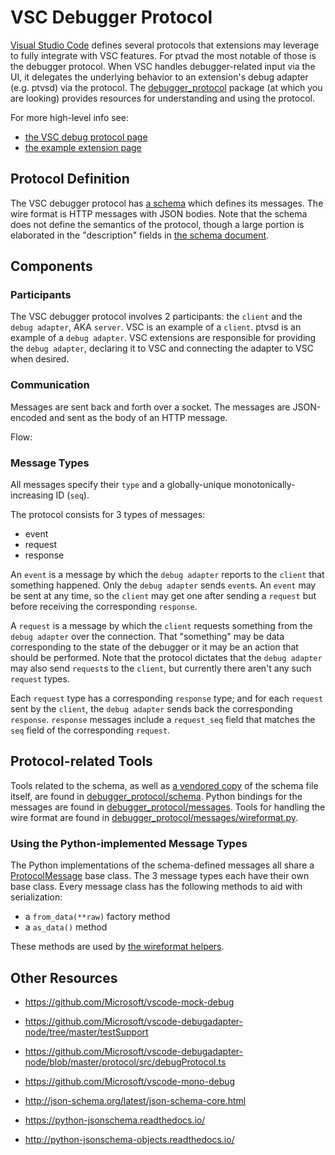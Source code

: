 # VSC Debugger Protocol

[Visual Studio Code](https://code.visualstudio.com/) defines several
protocols that extensions may leverage to fully integrate with VSC
features.  For ptvad the most notable of those is the debugger protocol.
When VSC handles debugger-related input via the UI, it delegates the
underlying behavior to an extension's debug adapter (e.g. ptvsd) via
the protocol.  The
[debugger_protocol](https://github.com/ericsnowcurrently/ptvsd/blob/master/debugger_protocol)
package (at which you are looking) provides resources for understanding
and using the protocol.

For more high-level info see:

* [the VSC debug protocol page](https://code.visualstudio.com/docs/extensionAPI/api-debugging)
* [the example extension page](https://code.visualstudio.com/docs/extensions/example-debuggers)


## Protocol Definition

The VSC debugger protocol has [a schema](https://github.com/Microsoft/vscode-debugadapter-node/blob/master/debugProtocol.json)
which defines its messages.  The wire format is HTTP messages with JSON
bodies.  Note that the schema does not define the semantics of the
protocol, though a large portion is elaborated in the "description"
fields in
[the schema document](https://github.com/Microsoft/vscode-debugadapter-node/blob/master/debugProtocol.json).

[//]: # (TODO: Add a link to where the wire format is defined.)


## Components

### Participants

The VSC debugger protocol involves 2 participants: the `client` and the
`debug adapter`, AKA `server`.  VSC is an example of a `client`.  ptvsd
is an example of a `debug adapter`.  VSC extensions are responsible for
providing the `debug adapter`, declaring it to VSC and connecting the
adapter to VSC when desired.

### Communication

Messages are sent back and forth over a socket.  The messages are
JSON-encoded and sent as the body of an HTTP message.

Flow:

<TBD>

### Message Types

All messages specify their `type` and a globally-unique
monotonically-increasing ID (`seq`).

The protocol consists for 3 types of messages:

* event
* request
* response

An `event` is a message by which the `debug adapter` reports to the
`client` that something happened.  Only the `debug adapter` sends
`event`s.  An `event` may be sent at any time, so the `client` may get
one after sending a `request` but before receiving the corresponding
`response`.

A `request` is a message by which the `client` requests something from
the `debug adapter` over the connection.  That "something" may be data
corresponding to the state of the debugger or it may be an action that
should be performed.  Note that the protocol dictates that the `debug
adapter` may also send `request`s to the `client`, but currently there
aren't any such `request` types.

Each `request` type has a corresponding `response` type; and for each
`request` sent by the `client`, the `debug adapter` sends back the
corresponding `response`.  `response` messages include a `request_seq`
field that matches the `seq` field of the corresponding `request`.


## Protocol-related Tools

Tools related to the schema, as well as
[a vendored copy](https://github.com/ericsnowcurrently/ptvsd/blob/master/debugger_protocol/schema/debugProtocol.json)
of the schema file itself, are found in
[debugger_protocol/schema](https://github.com/Microsoft/ptvsd/tree/master/debugger_protocol/schema).
Python bindings for the messages are found in
[debugger_protocol/messages](https://github.com/ericsnowcurrently/ptvsd/blob/master/debugger_protocol/messages).
Tools for handling the wire format are found in
[debugger_protocol/messages/wireformat.py](https://github.com/ericsnowcurrently/ptvsd/blob/master/debugger_protocol/messages/wireformat.py).

### Using the Python-implemented Message Types

The Python implementations of the schema-defined messages all share a
[ProtocolMessage](https://github.com/ericsnowcurrently/ptvsd/blob/master/debugger_protocol/messages/message.py#L27)
base class.  The 3 message types each have their own base class.  Every
message class has the following methods to aid with serialization:

* a `from_data(**raw)` factory method
* a `as_data()` method

These methods are used by
[the wireformat helpers](https://github.com/ericsnowcurrently/ptvsd/blob/master/debugger_protocol/messages/wireformat.py).


## Other Resources

* https://github.com/Microsoft/vscode-mock-debug
* https://github.com/Microsoft/vscode-debugadapter-node/tree/master/testSupport
* https://github.com/Microsoft/vscode-debugadapter-node/blob/master/protocol/src/debugProtocol.ts
* https://github.com/Microsoft/vscode-mono-debug

* http://json-schema.org/latest/json-schema-core.html
* https://python-jsonschema.readthedocs.io/
* http://python-jsonschema-objects.readthedocs.io/

